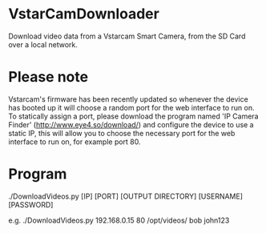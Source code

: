 # VstarCamDownloader
Download video data from a Vstarcam Smart Camera, from the SD Card over a local network.

# Please note
Vstarcam's firmware has been recently updated so whenever the device has booted up it will choose a random port for the web interface to run on. To statically assign a port, please download the program named 'IP Camera Finder' (http://www.eye4.so/download/) and configure the device to use a static IP, this will allow you to choose the necessary port for the web interface to run on, for example port 80.

# Program

./DownloadVideos.py [IP] [PORT] [OUTPUT DIRECTORY] [USERNAME] [PASSWORD]

e.g. ./DownloadVideos.py 192.168.0.15 80 /opt/videos/ bob john123


